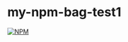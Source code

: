 # my-npm-bag-test1

[![NPM](https://nodei.co/npm/my-npm-bag-test1.png)](https://nodei.co/npm/my-npm-bag-test1/)